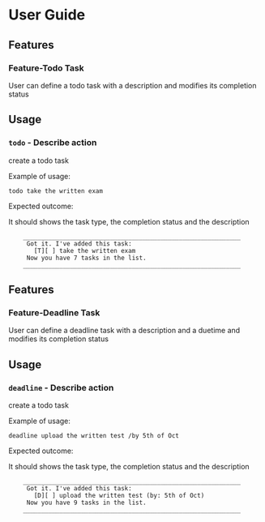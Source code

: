 # User Guide

## Features 

### Feature-Todo Task

User can define a todo task with a description and modifies its completion status

## Usage

### `todo` - Describe action

create a todo task

Example of usage: 

`todo take the written exam`

Expected outcome:

It should shows the task type, the completion status and the description

```
    ____________________________________________________________
     Got it. I've added this task:
       [T][ ] take the written exam
     Now you have 7 tasks in the list.
    ____________________________________________________________
```

## Features 

### Feature-Deadline Task

User can define a deadline task with a description and a duetime and modifies its completion status

## Usage

### `deadline` - Describe action

create a todo task

Example of usage: 

`deadline upload the written test /by 5th of Oct`

Expected outcome:

It should shows the task type, the completion status and the description

```
    ____________________________________________________________
     Got it. I've added this task:
       [D][ ] upload the written test (by: 5th of Oct)
     Now you have 9 tasks in the list.
    ____________________________________________________________
```


